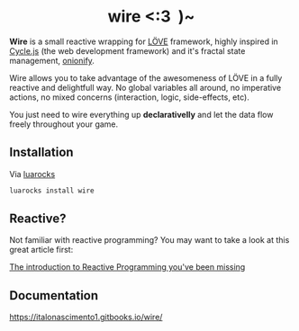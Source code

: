 <h1 align="center">
wire <:3&nbsp&nbsp)~
</h1>

**Wire** is a small reactive wrapping for [LÖVE](https://love2d.org/) framework,
highly inspired in [Cycle.js](cycle.js.org) (the web development framework) and it's fractal state
management, [onionify](https://github.com/staltz/cycle-onionify).

Wire allows you to take advantage of the awesomeness of LÖVE in a fully
reactive and delightfull way. No global variables all around, no imperative
actions, no mixed concerns (interaction, logic, side-effects, etc).

You just need to wire everything up **declarativelly** and let the data flow
freely throughout your game.


## Installation

Via [luarocks](https://luarocks.org/)

```sh
luarocks install wire
```


## Reactive?

Not familiar with reactive programming? You may want to take a look at this
great article first:

[The introduction to Reactive Programming you've been
missing](https://gist.github.com/staltz/868e7e9bc2a7b8c1f754)


## Documentation

https://italonascimento1.gitbooks.io/wire/
